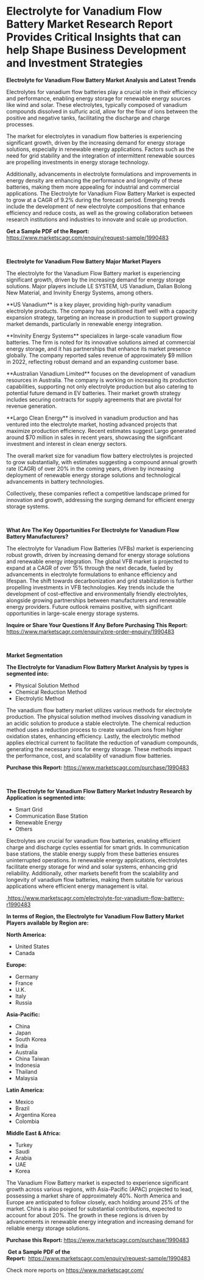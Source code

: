 <p><h1>Electrolyte for Vanadium Flow Battery Market Research Report Provides Critical Insights that can help Shape Business Development and Investment Strategies</h1></p><p><strong>Electrolyte for Vanadium Flow Battery Market Analysis and Latest Trends</strong></p>
<p><p>Electrolytes for vanadium flow batteries play a crucial role in their efficiency and performance, enabling energy storage for renewable energy sources like wind and solar. These electrolytes, typically composed of vanadium compounds dissolved in sulfuric acid, allow for the flow of ions between the positive and negative tanks, facilitating the discharge and charge processes. </p><p>The market for electrolytes in vanadium flow batteries is experiencing significant growth, driven by the increasing demand for energy storage solutions, especially in renewable energy applications. Factors such as the need for grid stability and the integration of intermittent renewable sources are propelling investments in energy storage technology. </p><p>Additionally, advancements in electrolyte formulations and improvements in energy density are enhancing the performance and longevity of these batteries, making them more appealing for industrial and commercial applications. The Electrolyte for Vanadium Flow Battery Market is expected to grow at a CAGR of 9.2% during the forecast period. Emerging trends include the development of new electrolyte compositions that enhance efficiency and reduce costs, as well as the growing collaboration between research institutions and industries to innovate and scale up production.</p></p>
<p><strong>Get a Sample PDF of the Report:&nbsp;</strong> <a href="https://www.marketscagr.com/enquiry/request-sample/1990483?utm_campaign=2208&utm_medium=2&utm_source=Github&utm_content=ia&utm_term=05022025&utm_id=electrolyte-for-vanadium-flow-battery">https://www.marketscagr.com/enquiry/request-sample/1990483</a></p>
<p>&nbsp;</p>
<p><strong>Electrolyte for Vanadium Flow Battery Major Market Players</strong></p>
<p><p>The electrolyte for the Vanadium Flow Battery market is experiencing significant growth, driven by the increasing demand for energy storage solutions. Major players include LE SYSTEM, US Vanadium, Dalian Bolong New Material, and Invinity Energy Systems, among others.</p><p>**US Vanadium** is a key player, providing high-purity vanadium electrolyte products. The company has positioned itself well with a capacity expansion strategy, targeting an increase in production to support growing market demands, particularly in renewable energy integration.</p><p>**Invinity Energy Systems** specializes in large-scale vanadium flow batteries. The firm is noted for its innovative solutions aimed at commercial energy storage, and it has partnerships that enhance its market presence globally. The company reported sales revenue of approximately $9 million in 2022, reflecting robust demand and an expanding customer base.</p><p>**Australian Vanadium Limited** focuses on the development of vanadium resources in Australia. The company is working on increasing its production capabilities, supporting not only electrolyte production but also catering to potential future demand in EV batteries. Their market growth strategy includes securing contracts for supply agreements that are pivotal for revenue generation.</p><p>**Largo Clean Energy** is involved in vanadium production and has ventured into the electrolyte market, hosting advanced projects that maximize production efficiency. Recent estimates suggest Largo generated around $70 million in sales in recent years, showcasing the significant investment and interest in clean energy sectors.</p><p>The overall market size for vanadium flow battery electrolytes is projected to grow substantially, with estimates suggesting a compound annual growth rate (CAGR) of over 20% in the coming years, driven by increasing deployment of renewable energy storage solutions and technological advancements in battery technologies. </p><p>Collectively, these companies reflect a competitive landscape primed for innovation and growth, addressing the surging demand for efficient energy storage systems.</p></p>
<p>&nbsp;</p>
<p><strong>What Are The Key Opportunities For Electrolyte for Vanadium Flow Battery Manufacturers?</strong></p>
<p><p>The electrolyte for Vanadium Flow Batteries (VFBs) market is experiencing robust growth, driven by increasing demand for energy storage solutions and renewable energy integration. The global VFB market is projected to expand at a CAGR of over 15% through the next decade, fueled by advancements in electrolyte formulations to enhance efficiency and lifespan. The shift towards decarbonization and grid stabilization is further propelling investments in VFB technologies. Key trends include the development of cost-effective and environmentally friendly electrolytes, alongside growing partnerships between manufacturers and renewable energy providers. Future outlook remains positive, with significant opportunities in large-scale energy storage systems.</p></p>
<p><strong>Inquire or Share Your Questions If Any Before Purchasing This Report:</strong> <a href="https://www.marketscagr.com/enquiry/pre-order-enquiry/1990483?utm_campaign=2208&utm_medium=2&utm_source=Github&utm_content=ia&utm_term=05022025&utm_id=electrolyte-for-vanadium-flow-battery">https://www.marketscagr.com/enquiry/pre-order-enquiry/1990483</a></p>
<p>&nbsp;</p>
<p><strong>Market Segmentation</strong></p>
<p><strong>The Electrolyte for Vanadium Flow Battery Market Analysis by types is segmented into:</strong></p>
<p><ul><li>Physical Solution Method</li><li>Chemical Reduction Method</li><li>Electrolytic Method</li></ul></p>
<p><p>The vanadium flow battery market utilizes various methods for electrolyte production. The physical solution method involves dissolving vanadium in an acidic solution to produce a stable electrolyte. The chemical reduction method uses a reduction process to create vanadium ions from higher oxidation states, enhancing efficiency. Lastly, the electrolytic method applies electrical current to facilitate the reduction of vanadium compounds, generating the necessary ions for energy storage. These methods impact the performance, cost, and scalability of vanadium flow batteries.</p></p>
<p><strong>Purchase this Report:&nbsp;</strong><a href="https://www.marketscagr.com/purchase/1990483?utm_campaign=2208&utm_medium=2&utm_source=Github&utm_content=ia&utm_term=05022025&utm_id=electrolyte-for-vanadium-flow-battery">https://www.marketscagr.com/purchase/1990483</a></p>
<p>&nbsp;</p>
<p><strong>The Electrolyte for Vanadium Flow Battery Market Industry Research by Application is segmented into:</strong></p>
<p><ul><li>Smart Grid</li><li>Communication Base Station</li><li>Renewable Energy</li><li>Others</li></ul></p>
<p><p>Electrolytes are crucial for vanadium flow batteries, enabling efficient charge and discharge cycles essential for smart grids. In communication base stations, the stable energy supply from these batteries ensures uninterrupted operations. In renewable energy applications, electrolytes facilitate energy storage for wind and solar systems, enhancing grid reliability. Additionally, other markets benefit from the scalability and longevity of vanadium flow batteries, making them suitable for various applications where efficient energy management is vital.</p></p>
<p><a href="https://www.marketscagr.com/electrolyte-for-vanadium-flow-battery-r1990483?utm_campaign=2208&utm_medium=2&utm_source=Github&utm_content=ia&utm_term=05022025&utm_id=electrolyte-for-vanadium-flow-battery">&nbsp;https://www.marketscagr.com/electrolyte-for-vanadium-flow-battery-r1990483</a></p>
<p><strong>In terms of Region, the Electrolyte for Vanadium Flow Battery Market Players available by Region are:</strong></p>
<p>
    <p> <strong> North America: </strong>
        <ul>
            <li>United States</li>
            <li>Canada</li>
        </ul>
        </p> 
    <p> <strong> Europe: </strong>
        <ul>
            <li>Germany</li>
            <li>France</li>
            <li>U.K.</li>
            <li>Italy</li>
            <li>Russia</li>
        </ul>
        </p> 
    <p> <strong> Asia-Pacific: </strong>
        <ul>
            <li>China</li>
            <li>Japan</li>
            <li>South Korea</li>
            <li>India</li>
            <li>Australia</li>
            <li>China Taiwan</li>
            <li>Indonesia</li>
            <li>Thailand</li>
            <li>Malaysia</li>
        </ul>
        </p> 
    <p> <strong> Latin America: </strong>
        <ul>
            <li>Mexico</li>
            <li>Brazil</li>
            <li>Argentina Korea</li>
            <li>Colombia</li>
        </ul>
        </p> 
    <p> <strong> Middle East & Africa: </strong>
        <ul>
            <li>Turkey</li>
            <li>Saudi</li>
            <li>Arabia</li>
            <li>UAE</li>
            <li>Korea</li>
        </ul>
    </p>
    </p>
<p><p>The Vanadium Flow Battery market is expected to experience significant growth across various regions, with Asia-Pacific (APAC) projected to lead, possessing a market share of approximately 40%. North America and Europe are anticipated to follow closely, each holding around 25% of the market. China is also poised for substantial contributions, expected to account for about 20%. The growth in these regions is driven by advancements in renewable energy integration and increasing demand for reliable energy storage solutions.</p></p>
<p><strong>Purchase this Report: </strong><a href="https://www.marketscagr.com/purchase/1990483?utm_campaign=2208&utm_medium=2&utm_source=Github&utm_content=ia&utm_term=05022025&utm_id=electrolyte-for-vanadium-flow-battery">https://www.marketscagr.com/purchase/1990483</a></p>
<p>&nbsp;<strong>Get a Sample PDF of the Report:&nbsp;&nbsp;</strong><a href="https://www.marketscagr.com/enquiry/request-sample/1990483?utm_campaign=2208&utm_medium=2&utm_source=Github&utm_content=ia&utm_term=05022025&utm_id=electrolyte-for-vanadium-flow-battery">https://www.marketscagr.com/enquiry/request-sample/1990483</a></p>
<p><strong></strong></p>
<p>Check more reports on <a href="https://www.marketscagr.com/?utm_campaign=2208&utm_medium=2&utm_source=Github&utm_content=ia&utm_term=05022025&utm_id=electrolyte-for-vanadium-flow-battery">https://www.marketscagr.com/</a></p>